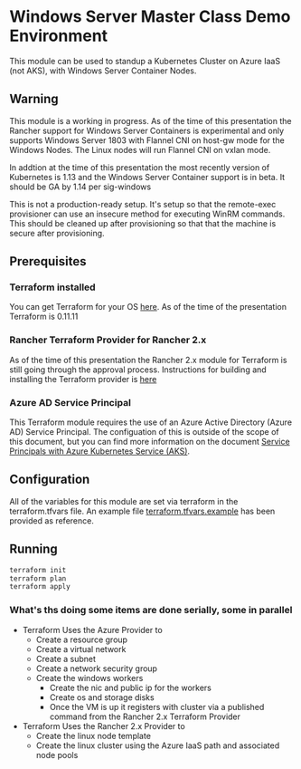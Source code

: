 # Windows Server Master Class Demo Environment

This module can be used to standup a Kubernetes Cluster on Azure IaaS (not AKS), with Windows Server Container Nodes.

## Warning

This module is a working in progress.  As of the time of this presentation the Rancher support for Windows Server Containers is experimental and only supports Windows Server 1803 with Flannel CNI on host-gw mode for the Windows Nodes.  The Linux nodes will run Flannel CNI on vxlan mode.

In addtion at the time of this presentation the most recently version of Kubernetes is 1.13 and the Windows Server Container support is in beta.  It should be GA by 1.14 per sig-windows

This is not a production-ready setup.  It's setup so that the remote-exec provisioner can use an insecure method for executing WinRM commands. This should be cleaned up after provisioning so that that the machine is secure after provisioning.

## Prerequisites

### Terraform installed

You can get Terraform for your OS [here](https://www.terraform.io/downloads.html).  As of the time of the presentation Terraform is 0.11.11

### Rancher Terraform Provider for Rancher 2.x

As of the time of this presentation the Rancher 2.x module for Terraform is still going through the approval process.  Instructions for building and installing the Terraform provider is [here](https://github.com/rancher/terraform-provider-rancher2/#building-the-provider)

### Azure AD Service Principal

This Terraform module requires the use of an Azure Active Directory (Azure AD) Service Principal.  The configuation of this is outside of the scope of this document, but you can find more information on the document [Service Principals with Azure Kubernetes Service (AKS)](https://docs.microsoft.com/en-us/azure/aks/kubernetes-service-principal).

## Configuration

All of the variables for this module are set via terraform in the terraform.tfvars file.  An example file [terraform.tfvars.example](terraform.tfvars.example) has been provided as reference.

## Running

```bash
terraform init
terraform plan
terraform apply
```

### What's ths doing some items are done serially, some in parallel

- Terraform Uses the Azure Provider to
  - Create a resource group
  - Create a virtual network
  - Create a subnet
  - Create a network security group
  - Create the windows workers
    - Create the nic and public ip for the workers
    - Create os and storage disks
    - Once the VM is up it registers with cluster via a published command from the Rancher 2.x Terraform Provider
- Terraform Uses the Rancher 2.x Provider to
  - Create the linux node template
  - Create the linux cluster using the Azure IaaS path and associated node pools